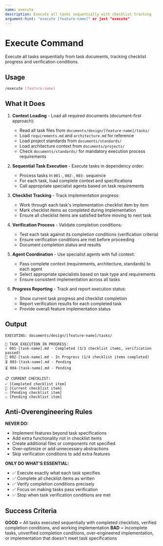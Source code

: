```yaml
---
name: execute
description: Execute all tasks sequentially with checklist tracking
argument-hint: "execute [feature-name]" or just "execute"
---
```


# Execute Command

Execute all tasks sequentially from task documents, tracking checklist progress and verification conditions.

## Usage

```bash
/execute [feature-name]
```

## What It Does

1. **Context Loading** - Load all required documents (document-first approach):
   - Read all task files from `documents/design/[feature-name]/tasks/`
   - Load `requirements.md` and `architecture.md` for reference
   - Load project standards from `documents/standards/`
   - Load architecture context from `documents/projects/`
   - Check `documents/standards/` for mandatory execution process requirements

2. **Sequential Task Execution** - Execute tasks in dependency order:
   - Process tasks in `001-`, `002-`, `003-` sequence
   - For each task, load complete context and specifications
   - Call appropriate specialist agents based on task requirements

3. **Checklist Tracking** - Track implementation progress:
   - Work through each task's implementation checklist item by item
   - Mark checklist items as completed during implementation
   - Ensure all checklist items are satisfied before moving to next task

4. **Verification Process** - Validate completion conditions:
   - Test each task against its completion conditions (verification criteria)
   - Ensure verification conditions are met before proceeding
   - Document completion status and results

5. **Agent Coordination** - Use specialist agents with full context:
   - Pass complete context (requirements, architecture, standards) to each agent
   - Select appropriate specialists based on task type and requirements
   - Ensure consistent implementation across all tasks

6. **Progress Reporting** - Track and report execution status:
   - Show current task progress and checklist completion
   - Report verification results for each completed task
   - Provide overall feature implementation status

## Output

```text
EXECUTING: documents/design/[feature-name]/tasks/

🚀 TASK EXECUTION IN PROGRESS:
✓ 001-[task-name].md - Completed (3/3 checklist items, verification passed)
🔄 002-[task-name].md - In Progress (1/4 checklist items completed)
⏳ 003-[task-name].md - Pending
⏳ 004-[task-name].md - Pending

📋 CURRENT CHECKLIST:
✓ [Completed checklist item]
🔄 [Current checklist item]
☐ [Pending checklist item]
☐ [Pending checklist item]
```

## Anti-Overengineering Rules

**NEVER DO:**
- Implement features beyond task specifications
- Add extra functionality not in checklist items
- Create additional files or components not specified
- Over-optimize or add unnecessary abstractions
- Skip verification conditions to add extra features

**ONLY DO WHAT'S ESSENTIAL:**
- ✅ Execute exactly what each task specifies
- ✅ Complete all checklist items as written
- ✅ Verify completion conditions precisely
- ✅ Focus on making tasks pass verification
- ✅ Stop when task verification conditions are met

## Success Criteria

**GOOD** = All tasks executed sequentially with completed checklists, verified completion conditions, and working implementation
**BAD** = Incomplete tasks, unverified completion conditions, over-engineered implementation, or implementation that doesn't meet task specifications
